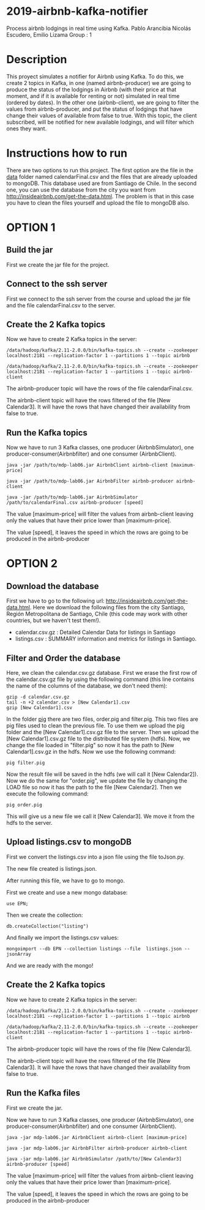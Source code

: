 # 2019-airbnb-kafka-notifier
Process airbnb lodgings in real time using Kafka. Pablo Arancibia Nicolás Escudero, Emilio Lizama Group : 1

# Description
This proyect simulates a notifier for Airbnb using Kafka. To do this, we create 2 topics in Kafka, in one (named airbnb-producer) we are going to produce the status of the lodgings in Airbnb (with their price at that moment, and if it is available for renting or not) simulated in real time (ordered by dates). In the other one (airbnb-client), we are going to filter the values from airbnb-producer, and put the status of lodgings that have change their values of available from false to true. With this topic, the client subscribed, will be notified for new available lodgings, and will filter which ones they want.

# Instructions how to run

There are two options to run this project. The first option are the file in the [data](./data) folder named calendarFinal.csv and the files that are already uploaded to mongoDB. This database used are from Santiago de Chile. In the second one, you can use the database from the city you want from http://insideairbnb.com/get-the-data.html. The problem is that in this case you have to clean the files yourself and upload the file to mongoDB also.

# OPTION 1

## Build the jar

First we create the jar file for the project.

## Connect to the ssh server
First we connect to the ssh server from the course and upload the jar file and the file calendarFinal.csv to the server.

## Create the 2 Kafka topics

Now we have to create 2 Kafka topics in the server: 
```
/data/hadoop/kafka/2.11-2.0.0/bin/kafka-topics.sh --create --zookeeper localhost:2181 --replication-factor 1 --partitions 1 --topic airbnb

/data/hadoop/kafka/2.11-2.0.0/bin/kafka-topics.sh --create --zookeeper localhost:2181 --replication-factor 1 --partitions 1 --topic airbnb-client
```
The airbnb-producer topic will have the rows of the file calendarFinal.csv.

The airbnb-client topic will have the rows filtered of the file [New Calendar3]. It will have the rows that have changed their availability from false to true.


## Run the Kafka topics


Now we have to run 3 Kafka classes, one producer (AirbnbSimulator), one producer-consumer(Airbnbfilter) and one consumer (AirbnbClient).

```
java -jar /path/to/mdp-lab06.jar AirbnbClient airbnb-client [maximum-price]

java -jar /path/to/mdp-lab06.jar AirbnbFilter airbnb-producer airbnb-client

java -jar /path/to/mdp-lab06.jar AirbnbSimulator /path/to/calendarFinal.csv airbnb-producer [speed]
```
The value [maximum-price] will filter the values from airbnb-client leaving only the values that have their price lower than [maximum-price].

The value [speed], it leaves the speed in which the rows are going to be produced in the airbnb-producer

# OPTION 2

## Download the database

First we have to go to the following url: http://insideairbnb.com/get-the-data.html.
Here we download the following files from the city Santiago, Región Metropolitana de Santiago, Chile (this code may work with other countries, but we haven't test them!).
- calendar.csv.gz : Detailed Calendar Data for listings in Santiago
- listings.csv : SUMMARY information and metrics for listings in Santiago.

## Filter and Order the database

Here, we clean the calendar.csv.gz database. First we erase the first row of the calendar.csv.gz file by using the following command (this line contains the name of the columns of the database, we don't need them):

```
gzip -d calendar.csv.gz 
tail -n +2 calendar.csv > [New Calendar1].csv
gzip [New Calendar1].csv
```
In the folder [pig](./pig) there are two files, order.pig and filter.pig. This two files are pig files used to clean the previous file. 
To use them we upload the pig folder and the [New Calendar1].csv.gz file to the server. Then we upload the [New Calendar1].csv.gz file to the distributed file system (hdfs). Now, we change the file loaded in "filter.pig" so now it has the path to [New Calendar1].csv.gz in the hdfs. Now we use the following command:
```
pig filter.pig
```
Now the result file will be saved in the hdfs (we will call it [New Calendar2]). Now we do the same for "order.pig", we update the file by changing the LOAD file so now it has the path to the file [New Calendar2]. Then we execute the following command:
```
pig order.pig
```
This will give us a new file we call it [New Calendar3]. We move it from the hdfs to the server.

## Upload listings.csv to mongoDB

First we convert the listings.csv into a json file using the file toJson.py. 

The new file created is listings.json.

After running this file, we have to go to mongo.

First we create and use a new mongo database:
```
use EPN;
```
Then we create the collection:
```
db.createCollection("listing")
```
And finally we import the listings.csv values:
```
mongoimport --db EPN --collection listings --file  listings.json --jsonArray

```
And we are ready with the mongo!


## Create the 2 Kafka topics

Now we have to create 2 Kafka topics in the server: 
```
/data/hadoop/kafka/2.11-2.0.0/bin/kafka-topics.sh --create --zookeeper localhost:2181 --replication-factor 1 --partitions 1 --topic airbnb

/data/hadoop/kafka/2.11-2.0.0/bin/kafka-topics.sh --create --zookeeper localhost:2181 --replication-factor 1 --partitions 1 --topic airbnb-client
```
The airbnb-producer topic will have the rows of the file [New Calendar3].

The airbnb-client topic will have the rows filtered of the file [New Calendar3]. It will have the rows that have changed their availability from false to true.


## Run the Kafka files

First we create the jar.

Now we have to run 3 Kafka classes, one producer (AirbnbSimulator), one producer-consumer(Airbnbfilter) and one consumer (AirbnbClient).

```
java -jar mdp-lab06.jar AirbnbClient airbnb-client [maximum-price]

java -jar mdp-lab06.jar AirbnbFilter airbnb-producer airbnb-client

java -jar mdp-lab06.jar AirbnbSimulator /path/to/[New Calendar3] airbnb-producer [speed]
```
The value [maximum-price] will filter the values from airbnb-client leaving only the values that have their price lower than [maximum-price].

The value [speed], it leaves the speed in which the rows are going to be produced in the airbnb-producer

